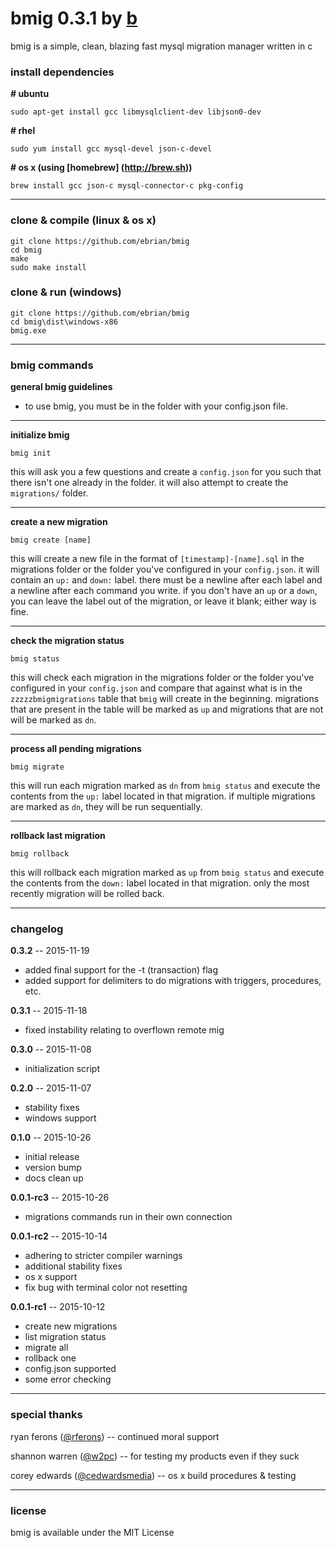 # bmig 0.3.1 by [b](https://github.com/ebrian)

bmig is a simple, clean, blazing fast mysql migration manager written in c

### install dependencies

__# ubuntu__
```
sudo apt-get install gcc libmysqlclient-dev libjson0-dev
```

__# rhel__
```
sudo yum install gcc mysql-devel json-c-devel
```

__# os x (using [homebrew] (http://brew.sh))__
```
brew install gcc json-c mysql-connector-c pkg-config
```

---

### clone & compile (linux & os x)

```
git clone https://github.com/ebrian/bmig
cd bmig
make
sudo make install
```

### clone & run (windows)

```
git clone https://github.com/ebrian/bmig
cd bmig\dist\windows-x86
bmig.exe
```

---

### bmig commands

__general bmig guidelines__
- to use bmig, you must be in the folder with your config.json file.

---

__initialize bmig__
```
bmig init
```
this will ask you a few questions and create a `config.json` for you such that there isn't one already in the folder. it will also attempt to create the `migrations/` folder.

---

__create a new migration__
```
bmig create [name]
```
this will create a new file in the format of `[timestamp]-[name].sql` in the migrations folder or the folder you've configured in your `config.json`. it will contain an `up:` and `down:` label. there must be a newline after each label and a newline after each command you write. if you don't have an `up` or a `down`, you can leave the label out of the migration, or leave it blank; either way is fine.

---

__check the migration status__
```
bmig status
```
this will check each migration in the migrations folder or the folder you've configured in your `config.json` and compare that against what is in the `zzzzzbmigmigrations` table that `bmig` will create in the beginning. migrations that are present in the table will be marked as `up` and migrations that are not will be marked as `dn`.

---

__process all pending migrations__
```
bmig migrate
```
this will run each migration marked as `dn` from `bmig status` and execute the contents from the `up:` label located in that migration. if multiple migrations are marked as `dn`, they will be run sequentially.

---

__rollback last migration__
```
bmig rollback
```
this will rollback each migration marked as `up` from `bmig status` and execute the contents from the `down:` label located in that migration. only the most recently migration will be rolled back.

---

### changelog
__0.3.2__ -- 2015-11-19
  * added final support for the -t (transaction) flag
  * added support for delimiters to do migrations with triggers, procedures, etc.

__0.3.1__ -- 2015-11-18
  * fixed instability relating to overflown remote mig

__0.3.0__ -- 2015-11-08
  * initialization script

__0.2.0__ -- 2015-11-07
  * stability fixes
  * windows support

__0.1.0__ -- 2015-10-26
  * initial release
  * version bump
  * docs clean up

__0.0.1-rc3__ -- 2015-10-26
  * migrations commands run in their own connection

__0.0.1-rc2__ -- 2015-10-14
  * adhering to stricter compiler warnings
  * additional stability fixes
  * os x support
  * fix bug with terminal color not resetting

__0.0.1-rc1__ -- 2015-10-12
  * create new migrations
  * list migration status
  * migrate all
  * rollback one
  * config.json supported
  * some error checking

---

### special thanks
ryan ferons ([@rferons](https://github.com/rferons)) -- continued moral support

shannon warren ([@w2pc](https://github.com/w2pc)) -- for testing my products even if they suck

corey edwards ([@cedwardsmedia](https://www.twitter.com/cedwardsmedia)) -- os x build procedures & testing

---

### license
bmig is available under the MIT License
